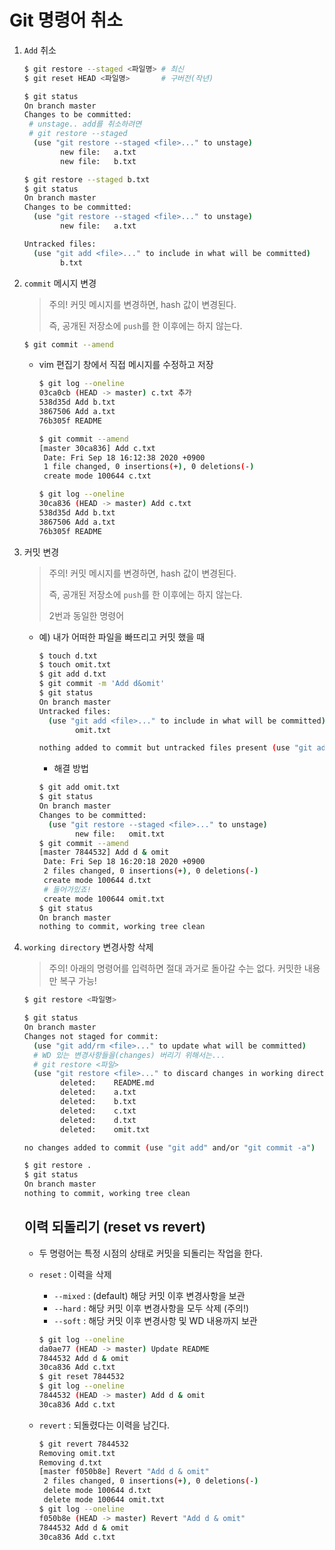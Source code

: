 # Git 명령어 취소

1. `Add` 취소

   ```bash
   $ git restore --staged <파일명> # 최신
   $ git reset HEAD <파일명>       # 구버전(작년)
   ```

   ```bash
   $ git status
   On branch master
   Changes to be committed:
    # unstage.. add를 취소하려면
    # git restore --staged
     (use "git restore --staged <file>..." to unstage)
           new file:   a.txt
           new file:   b.txt
   ```

   ```bash
   $ git restore --staged b.txt
   $ git status
   On branch master
   Changes to be committed:
     (use "git restore --staged <file>..." to unstage)
           new file:   a.txt
   
   Untracked files:
     (use "git add <file>..." to include in what will be committed)
           b.txt
   ```

2. `commit` 메시지 변경

   > 주의! 커밋 메시지를 변경하면, hash 값이 변경된다.
   >
   > 즉, 공개된 저장소에 `push`를 한 이후에는 하지 않는다.

   ```bash
   $ git commit --amend
   ```

   * vim 편집기 창에서 직접 메시지를 수정하고 저장

     ```bash
     $ git log --oneline
     03ca0cb (HEAD -> master) c.txt 추가
     538d35d Add b.txt
     3867506 Add a.txt
     76b305f README
     
     $ git commit --amend
     [master 30ca836] Add c.txt
      Date: Fri Sep 18 16:12:38 2020 +0900
      1 file changed, 0 insertions(+), 0 deletions(-)
      create mode 100644 c.txt
     
     $ git log --oneline
     30ca836 (HEAD -> master) Add c.txt
     538d35d Add b.txt
     3867506 Add a.txt
     76b305f README
     ```

3. 커밋 변경

   > 주의! 커밋 메시지를 변경하면, hash 값이 변경된다.
   >
   > 즉, 공개된 저장소에 `push`를 한 이후에는 하지 않는다.
   >
   > 2번과 동일한 명령어

   * 예) 내가 어떠한 파일을 빠뜨리고 커밋 했을 때

     ```bash
     $ touch d.txt
     $ touch omit.txt
     $ git add d.txt
     $ git commit -m 'Add d&omit'
     $ git status
     On branch master
     Untracked files:
       (use "git add <file>..." to include in what will be committed)
             omit.txt
     
     nothing added to commit but untracked files present (use "git add" to track)
     ```

     * 해결 방법

     ```bash
     $ git add omit.txt
     $ git status
     On branch master
     Changes to be committed:
       (use "git restore --staged <file>..." to unstage)
             new file:   omit.txt
     $ git commit --amend
     [master 7844532] Add d & omit
      Date: Fri Sep 18 16:20:18 2020 +0900
      2 files changed, 0 insertions(+), 0 deletions(-)
      create mode 100644 d.txt
      # 들어가있죠!
      create mode 100644 omit.txt
     $ git status
     On branch master
     nothing to commit, working tree clean
     ```

4. `working directory` 변경사항 삭제

   > 주의! 아래의 명령어를 입력하면 절대 과거로 돌아갈 수는 없다.
   > 커밋한 내용만 복구 가능!

   ```bash
   $ git restore <파일명>
   ```

   ```bash
   $ git status
   On branch master
   Changes not staged for commit:
     (use "git add/rm <file>..." to update what will be committed)
     # WD 있는 변경사항들을(changes) 버리기 위해서는...
     # git restore <파일>
     (use "git restore <file>..." to discard changes in working directory)
           deleted:    README.md
           deleted:    a.txt
           deleted:    b.txt
           deleted:    c.txt
           deleted:    d.txt
           deleted:    omit.txt
   
   no changes added to commit (use "git add" and/or "git commit -a")
   ```

   ```bash
   $ git restore .
   $ git status
   On branch master
   nothing to commit, working tree clean
   ```

   

   ## 이력 되돌리기 (reset vs revert)

   * 두 명령어는 특정 시점의 상태로 커밋을 되돌리는 작업을 한다.

   * `reset` : 이력을 삭제

     * `--mixed` : (default) 해당 커밋 이후 변경사항을 보관
     * `--hard` : 해당 커밋 이후 변경사항을 모두 삭제 (주의!)
     * `--soft` : 해당 커밋 이후 변경사항 및 WD 내용까지 보관

     ```bash
     $ git log --oneline
     da0ae77 (HEAD -> master) Update README
     7844532 Add d & omit
     30ca836 Add c.txt
     $ git reset 7844532
     $ git log --oneline
     7844532 (HEAD -> master) Add d & omit
     30ca836 Add c.txt
     ```

   * `revert` : 되돌렸다는 이력을 남긴다.

     ```bash
     $ git revert 7844532
     Removing omit.txt
     Removing d.txt
     [master f050b8e] Revert "Add d & omit"
      2 files changed, 0 insertions(+), 0 deletions(-)
      delete mode 100644 d.txt
      delete mode 100644 omit.txt
     $ git log --oneline
     f050b8e (HEAD -> master) Revert "Add d & omit"
     7844532 Add d & omit
     30ca836 Add c.txt
     ```

